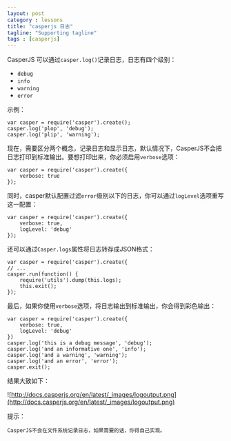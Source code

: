 ```yaml
---
layout: post
category : lessons
title: "casperjs 日志"
tagline: "Supporting tagline"
tags : [casperjs]
---
```


CasperJS 可以通过`casper.log()`记录日志，日志有四个级别：

- ``debug``
- ``info``
- ``warning``
- ``error``


示例：

    var casper = require('casper').create();
    casper.log('plop', 'debug');
    casper.log('plip', 'warning');


现在，需要区分两个概念，记录日志和显示日志，默认情况下，CasperJS不会把日志打印到标准输出。要想打印出来，你必须启用`verbose`选项：

    var casper = require('casper').create({
        verbose: true
    });


同时，casper默认配置过滤`error`级别以下的日志，你可以通过`logLevel`选项重写这一配置：

    var casper = require('casper').create({
        verbose: true,
        logLevel: 'debug'
    });


还可以通过`Casper.logs`属性将日志转存成JSON格式：

    var casper = require('casper').create({
    // ...
    casper.run(function() {
        require('utils').dump(this.logs);
        this.exit();
    });


最后，如果你使用`verbose`选项，将日志输出到标准输出，你会得到彩色输出：

    var casper = require('casper').create({
        verbose: true,
        logLevel: 'debug'
    })
    casper.log('this is a debug message', 'debug');
    casper.log('and an informative one', 'info');
    casper.log('and a warning', 'warning');
    casper.log('and an error', 'error');
    casper.exit();


结果大致如下：

![http://docs.casperjs.org/en/latest/_images/logoutput.png](http://docs.casperjs.org/en/latest/_images/logoutput.png)

   
提示：

	CasperJS不会在文件系统记录日志，如果需要的话，你得自己实现。